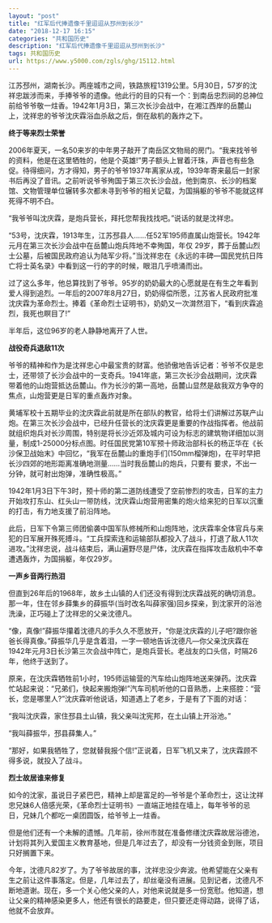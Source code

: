 ```yaml
---
layout: "post"
title: "红军后代捧遗像千里迢迢从邳州到长沙"
date: "2018-12-17 16:15"
categories: "共和国历史"
description: "红军后代捧遗像千里迢迢从邳州到长沙"
tags: 共和国历史
url: https://www.y5000.com/zgls/ghg/15112.html
---
```






江苏邳州，湖南长沙。两座城市之间，铁路旅程1319公里。5月30日，57岁的沈祥忠跋涉而来，手捧爷爷的遗像。他此行的目的只有一个：到南岳忠烈祠的总神位前给爷爷敬一炷香。1942年1月3日，第三次长沙会战中，在湘江西岸的岳麓山上，沈祥忠的爷爷沈庆霖浴血杀敌之后，倒在敌机的轰炸之下。

**终于等来烈士荣誉**

2006年夏天，一名50来岁的中年男子敲开了南岳区文物局的房门。“我来找爷爷的资料，他是在这里牺牲的，他是个英雄!”男子额头上冒着汗珠，声音也有些急促。待得细问，方才得知，男子的爷爷1937年离家从戎，1939年寄来最后一封家书后再没了音讯。之前听说爷爷殉国于第三次长沙会战，他到南京、长沙的档案馆、文物管理单位辗转多次都未寻到爷爷的相关记载，为国捐躯的爷爷不能就这样死得不明不白。

“我爷爷叫沈庆霖，是炮兵营长，拜托您帮我找找吧。”说话的就是沈祥忠。

“53号，沈庆霖，1913年生，江苏邳县人……任52军195师直属山炮营长。1942年元月在第三次长沙会战中在岳麓山炮兵阵地不幸殉国，年仅
29岁，葬于岳麓山烈士公墓，后被国民政府追认为陆军少将。”当沈祥忠在《永远的丰碑—国民党抗日阵亡将士英名录》中看到这一行的字的时候，眼泪几乎喷涌而出。

过了这么多年，他总算找到了爷爷。95岁的奶奶最大的心愿就是在有生之年看到爱人得到追烈。一年后的2007年8月27日，奶奶得偿所愿，江苏省人民政府批准沈庆霖为革命烈士。捧着《革命烈士证明书》，奶奶又一次潸然泪下，“看到庆霖追烈，我死也瞑目了!”

半年后，这位96岁的老人静静地离开了人世。

**战役奇兵退敌11次**

爷爷的精神和作为是沈祥忠心中最宝贵的财富。他骄傲地告诉记者：爷爷不仅是忠士，还带领了长沙会战中的一支奇兵。1941年底，第三次长沙会战期间，沈庆霖带着他的山炮营抵达岳麓山。作为长沙的第一高地，岳麓山显然是敌我双方争夺的焦点，山炮营更是日军的重点轰炸对象。

黄埔军校十五期毕业的沈庆霖此前就是所在部队的教官，给将士们讲解过苏联产山炮。在第三次长沙会战中，已经升任营长的沈庆霖更是重要的作战指挥者。他战前就组织炮兵对长沙周围，特别是将长沙近郊及城内可设为标志的建筑物详细加以测量，制成1-25000分标点图。时任国民党第10军预十师政治部科长的杨正华在《长沙保卫战始末》中回忆，“我军在岳麓山的重炮手们(150mm榴弹炮)，在平时早把长沙四郊的地形距离准确地测量……当时我岳麓山的炮兵，只要有
要求，不出一分钟，就可射出炮弹，准确性极高。”

1942年1月3日下午3时，预十师的第二道防线遭受了空前惨烈的攻击，日军的主力开始攻打东山、红头山一带防线，沈庆霖山炮营用密集的炮火给来犯的日军以沉重的打击，有力地支援了前沿阵地。

此后，日军下令第三师团偷袭中国军队修械所和山炮阵地，沈庆霖率全体官兵与来犯的日军展开殊死搏斗。“工兵探索连和运输部队都投入了战斗，打退了敌人11次进攻。”沈祥忠说，战斗结束后，满山遍野尽是尸体，沈庆霖在指挥攻击敌机中不幸遭遇轰炸，为国捐躯，年仅29岁。

**一声乡音两行热泪**

但直到26年后的1968年，故乡土山镇的人们还没有得到沈庆霖战死的确切消息。那一年，住在邻乡薛集乡的薛振华(当时改名叫薛家强)回乡探亲，到沈家开的浴池洗澡，正巧碰上了沈祥忠的父亲沈德凡。

“像，真像!”薛振华攥着沈德凡的手久久不愿放开，“你是沈庆霖的儿子吧?跟你爸爸长得真像。”薛振华几乎是含着泪，一字一顿地告诉沈德凡—你父亲沈庆霖在1942年元月3日长沙第三次会战中阵亡，是炮兵营长。老战友的口头信，时隔26年，他终于送到了。

原来，在沈庆霖牺牲前1小时，195师运输营的汽车给山炮阵地送来弹药。沈庆霖忙站起来说：“兄弟们，快起来搬炮弹!”汽车司机听他的口音熟悉，上来搭腔：“营长，您是哪里人?”沈庆霖听他说话，知道遇上了老乡，于是有了下面的对话：

“我叫沈庆霖，家住邳县土山镇，我父亲叫沈宪邦，在土山镇上开浴池。”

“我叫薛振华，邳县薛集人。”

“那好，如果我牺牲了，您就替我报个信!”正说着，日军飞机又来了，沈庆霖顾不得多说，就投入了战斗。

**烈士故居谁来修复**

如今的沈家，虽说日子紧巴巴，精神上却是富足的—爷爷是个革命烈士，这让沈祥忠兄妹6人倍感光荣，《革命烈士证明书》一直端正地挂在墙上，每年爷爷的忌日，兄妹几个都吃一桌团圆饭，给爷爷上一炷香。

但是他们还有一个未解的遗憾。几年前，徐州市就在准备修缮沈庆霖故居浴德池，计划将其列入爱国主义教育基地，但是几年过去了，却没有一分钱资金到账，项目只好搁置下来。

今年，沈德凡82岁了。为了爷爷故居的事，沈祥忠没少奔波。他希望能在父亲有生之前让这件事落定。但是，几年过去了，却丝毫没有进展。见到记者，沈德凡不断地道谢。现在，多一个关心他父亲的人，对他来说就是多一份宽慰。他知道，想让父亲的精神感染更多人，他还有很长的路要走，但只要还走得动路，说得了话，他就不会放弃。
